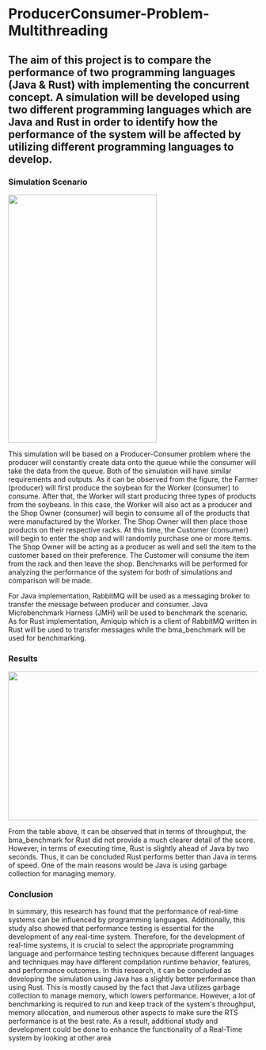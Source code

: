 # ProducerConsumer-Problem-Multithreading

## The aim of this project is to compare the performance of two programming languages (Java & Rust) with implementing the concurrent concept. A simulation will be developed using two different programming languages which are Java and Rust in order to identify how the performance of the system will be affected by utilizing different programming languages to develop.


### Simulation Scenario
<img src="https://user-images.githubusercontent.com/82216057/219869520-e083d10a-c940-4ac0-8ec3-d2e100756ee7.png" width="300" height="500">

This simulation will be based on a Producer-Consumer problem where the producer will constantly create data onto the queue while the consumer will take the data 
from the queue. Both of the simulation will have similar requirements and outputs. As it can be observed from the figure, the Farmer (producer) will first produce the soybean for the Worker (consumer) to consume. After that, the Worker will start producing three types of products from the soybeans. In this case, the Worker will also act as a producer and the Shop Owner (consumer) will begin to consume all of the products that were manufactured by the Worker. The Shop Owner will then place those products on their respective racks. At this time, the Customer (consumer) will begin to enter the shop and will randomly purchase one or more items. The Shop Owner will be acting as a producer as well and sell the item to the customer based on their preference. The Customer will consume the item from the rack and then leave the shop. Benchmarks will be performed for analyzing the performance of the system for both of simulations and comparison will be made.

For Java implementation, RabbitMQ will be used as a messaging broker to transfer the message between producer and consumer. Java Microbenchmark Harness (JMH) will be 
used to benchmark the scenario. As for Rust implementation, Amiquip which is a client of RabbitMQ written in Rust will be used to transfer messages while the bma_benchmark will be used for benchmarking.

### Results
<img src="https://user-images.githubusercontent.com/82216057/219869757-12339cbc-85b2-48b9-b914-b730ca15ec5c.png" width="600" height="300">

From the table above, it can be observed that in terms of throughput, the bma_benchmark for Rust did not provide a much clearer detail of the score. However, in terms of executing time, Rust is slightly ahead of Java by two seconds. Thus, it can be concluded Rust performs better than Java in terms of speed. One of the main reasons would be Java is using garbage collection for managing memory.

### Conclusion
In summary, this research has found that the performance of real-time systems can be influenced by programming languages. Additionally, this study also showed that 
performance testing is essential for the development of any real-time system. Therefore, for the development of real-time systems, it is crucial to select the appropriate programming language and performance testing techniques because different languages and techniques may have different compilation runtime behavior, features, and performance outcomes. In this research, it can be concluded as developing the simulation using Java has a slightly better performance than using Rust. This is mostly caused by the fact that Java utilizes garbage collection to manage memory, which lowers performance. However, a lot of benchmarking is required to run and keep track of the system's throughput, memory allocation, and numerous other aspects to make sure the RTS performance is at the best rate. As a result, additional study and development could be done to enhance the functionality of a Real-Time system by looking at other area
